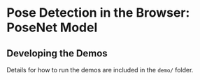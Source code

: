 # Pose Detection in the Browser: PoseNet Model

## Developing the Demos

Details for how to run the demos are included in the `demo/` folder.

